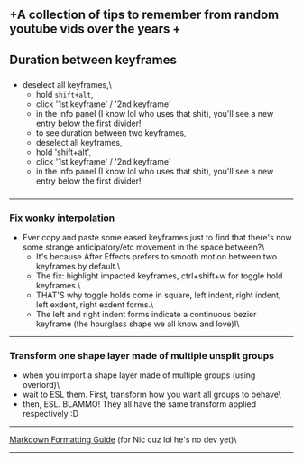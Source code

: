 ## +A collection of tips to remember from random youtube vids over the years +

## Duration between keyframes

###

- deselect all keyframes,\
  - hold `shift+alt`,
  - click '1st keyframe' / '2nd keyframe'
  - in the info panel (I know lol who uses that shit), you'll see a new entry below the first divider!
  - to see duration between two keyframes,
  - deselect all keyframes,
  - hold 'shift+alt',
  - click '1st keyframe' / '2nd keyframe'
  - in the info panel (I know lol who uses that shit), you'll see a new entry below the first divider!

###

---

### Fix wonky interpolation

- Ever copy and paste some eased keyframes just to find that there's now some strange anticipatory/etc movement in the space between?\
  - It's because After Effects prefers to smooth motion between two keyframes by default.\
  - The fix: highlight impacted keyframes, ctrl+shift+w for toggle hold keyframes.\
  - THAT'S why toggle holds come in square, left indent, right indent, left exdent, right exdent forms.\
  - The left and right indent forms indicate a continuous bezier keyframe (the hourglass shape we all know and love)!\

---

### Transform one shape layer made of multiple unsplit groups

- when you import a shape layer made of multiple groups (using overlord)\
- wait to ESL them. First, transform how you want all groups to behave\
- then, ESL. BLAMMO! They all have the same transform applied respectively :D

---

[Markdown Formatting Guide](https://www.markdownguide.org/cheat-sheet/)
(for Nic cuz lol he's no dev yet)\

---
